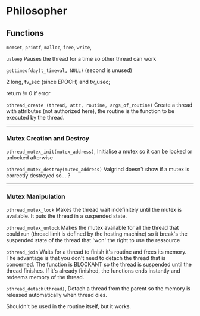 # Philosopher #

## Functions ##

`memset`,
`printf`,
`malloc`,
`free`,
`write`,

`usleep`
Pauses the thread for a time so other thread can work

`gettimeofday(t_timeval, NULL)` (second is unused)

2 long, tv_sec (since EPOCH) and tv_usec;

return != 0 if error

`pthread_create (thread, attr, routine, args_of_routine)`
Create a thread with attributes (not authorized here), the routine is the function to be executed by the thread.

---

### Mutex Creation and Destroy ###

`pthread_mutex_init(mutex_address)`,
Initialise a mutex so it can be locked or unlocked afterwise

`pthread_mutex_destroy(mutex_address)`
Valgrind doesn't show if a mutex is correctly destroyed so... ?

---

### Mutex Manipulation ###

`pthread_mutex_lock`
Makes the thread wait indefinitely until the mutex is available. It puts the thread in a suspended state.

`pthread_mutex_unlock`
Makes the mutex available for all the thread that could run (thread limit is defined by the hosting machine) so it break's the suspended state of the thread that 'won' the right to use the ressource

`pthread_join`
Waits for a thread to finish it's routine and frees its memory.
The advantage is that you don't need to detach the thread that is concerned. The function is BLOCKANT so the thread is suspended until the thread finishes. If it's already finished, the functions ends instantly and redeems memory of the thread.

`pthread_detach(thread)`,
Detach a thread from the parent so the memory is released automatically when thread dies.

Shouldn't be used in the routine itself, but it works.
